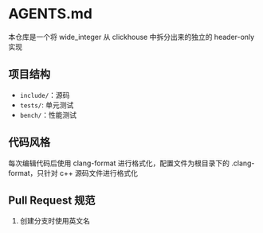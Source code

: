 # AGENTS.md

本仓库是一个将 wide_integer 从 clickhouse 中拆分出来的独立的 header-only 实现

## 项目结构
- `include/`：源码
- `tests/`: 单元测试
- `bench/`：性能测试

## 代码风格

每次编辑代码后使用 clang-format 进行格式化，配置文件为根目录下的 .clang-format，只针对
c++ 源码文件进行格式化

## Pull Request 规范

1. 创建分支时使用英文名
